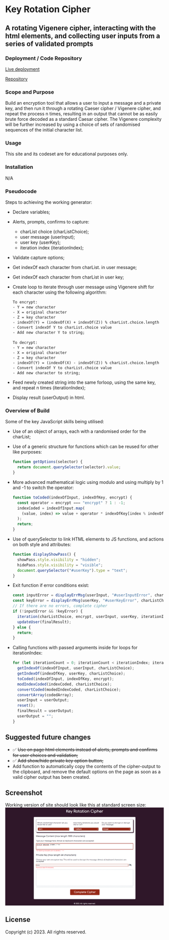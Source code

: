 # Key Rotation Cipher

## A rotating Vigenere cipher, interacting with the html elements, and collecting user inputs from a series of validated prompts

### Deployment / Code Repository

[Live deployment](https://tweetingcynical.github.io/key-rotation-cipher/)

[Repository](https://github.com/TweetingCynical/key-rotation-cipher)

### Scope and Purpose

Build an encryption tool that allows a user to input a message and a private key, and then run it through a rotating Caeser cipher / Vigenere cipher, and repeat the process n times, resulting in an output that cannot be as easily brute force decoded as a standard Caesar cipher. The Vigenere complexity will be further increased by using a choice of sets of randomised sequences of the initial character list.

### Usage

This site and its codeset are for educational purposes only.

### Installation

N/A

### Pseudocode

Steps to achieving the working generator:

* Declare variables;
* Alerts, prompts, confirms to capture:
  - charList choice (charListChoice);
  - user message (userInput);
  - user key (userKey);
  - iteration index (iterationIndex);
* Validate capture options;
* Get indexOf each character from charList. in user message;
* Get indexOf each character from charList in user key;
* Create loop to iterate through user message using Vigenere shift for each character using the following algorithm:

  ```
  To encrypt:
  - Y = new character
  - X = original character
  - Z = key character
  - indexOf(Y) = (indexOf(X) + indexOf(Z)) % charList.choice.length
  - Convert indexOf Y to charList.choice value
  - Add new character Y to string;

  To decrypt:
  - Y = new character
  - X = original character
  - Z = key character
  - indexOf(Y) = (indexOf(X) - indexOf(Z)) % charList.choice.length
  - Convert indexOf Y to charList.choice value
  - Add new character to string;
  ```

* Feed newly created string into the same forloop, using the same key, and repeat n times (iterationIndex);
* Display result (userOutput) in html.


### Overview of Build

Some of the key JavaScript skills being utilised:

* Use of an object of arrays, each with a randomised order for the charList;
* Use of a generic structure for functions which can be reused for other like purposes:
  
  ```javascript
  function getOptions(selector) {
    return document.querySelector(selector).value;
  }
  ```

* More advanced mathematical logic using modulo and using multiply by 1 and -1 to switch the operator:

  ```javascript
  function toCoded(indexOfInput, indexOfKey, encrypt) {
    const operator = encrypt === "encrypt" ? 1 : -1;
    indexCoded = indexOfInput.map(
      (value, index) => value + operator * indexOfKey[index % indexOfKey.length]
    );
    return;
  }
  ```

* Use of querySelector to link HTML elements to JS functions, and actions on both style and attributes:

  ```javascript
  function displayShowPass() {
    showPass.style.visibility = "hidden";
    hidePass.style.visibility = "visible";
    document.querySelector("#userKey").type = "text";
  }
  ```

* Exit function if error conditions exist:

  ```javascript
  const inputError = displayErrMsg(userInput, "#userInputError", charListChoice);
  const keyError = displayErrMsg(userKey, "#userKeyError", charListChoice);
  // If there are no errors, complete cipher
  if (!inputError && !keyError) {
    iteration(charListChoice, encrypt, userInput, userKey, iterationIndex);
    updateUser(finalResult);
  } else {
    return;
  }
  ```

* Calling functions with passed arguments inside for loops for iterationIndex:

  ```javascript
  for (let iterationCount = 0; iterationCount < iterationIndex; iterationCount++) {
    getIndexOf(indexOfInput, userInput, charListChoice);
    getIndexOf(indexOfKey, userKey, charListChoice);
    toCoded(indexOfInput, indexOfKey, encrypt);
    modIndexCoded(indexCoded, charListChoice);
    convertCoded(modedIndexCoded, charListChoice);
    convertArray(codedArray);
    userInput = userOutput;
    reset();
    finalResult = userOutput;
    userOutput = "";
  }
  ```

## Suggested future changes

- ✅ ~~Use on page html elements instead of alerts, prompts and confirms for user choices and validation;~~
- ✅ ~~Add show/hide private key option button;~~
- Add function to automatically copy the contents of the cipher-output to the clipboard, and remove the default options on the page as soon as a valid cipher output has been created.

## Screenshot

Working version of site should look like this at standard screen size:
![Site Screenshot](./assets/screenshot.png)

## License

Copyright (c) 2023. All rights reserved.